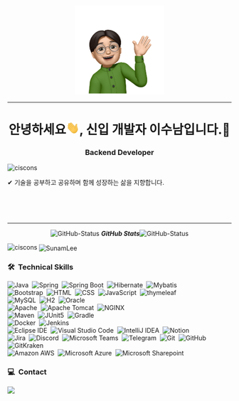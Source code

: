 <p align="center">
  <img src="https://github.com/ciscons/moregreen/blob/develop/src/main/resources/static/img/about/member05.png" height="200"/>
</p>
<hr>
<h1 align="center">안녕하세요<img src="https://raw.githubusercontent.com/ABSphreak/ABSphreak/master/gifs/Hi.gif" width="30px">, 신입 개발자 이수남입니다.👋</h1>
<h3 align="center">Backend Developer</h3>
</p>

<p align="left"> <img src="https://komarev.com/ghpvc/?username=ciscons&label=Profile%20views&color=0e75b6&style=flat" alt="ciscons" /> </p>

✔ 기술을 공부하고 공유하며 함께 성장하는 삶을 지향합니다. <br>
<br><br><br><br>
 
<hr>
<p align="center">
<img src="https://media.giphy.com/media/8UHRm5oY4k4FDxq5QG/giphy.gif" width="30px" alt="GitHub-Status"/>&nbsp;<i><b>GitHub Stats</b></i><img src="https://media.giphy.com/media/8UHRm5oY4k4FDxq5QG/giphy.gif" width="30px" alt="GitHub-Status"/></p>
<p><img align="left" src="https://github-readme-stats.vercel.app/api/top-langs?username=ciscons&show_icons=true&locale=en&layout=compact" alt="ciscons" /></p>

<p>&nbsp;<img align="center" src="https://github-readme-stats.vercel.app/api?username=ciscons" alt="SunamLee" width="410" /></p>

 ### 🛠 &nbsp;Technical Skills
   
  ![Java](https://img.shields.io/badge/-Java-blueviolet?style=flat-square&logo=java&logoColor=white)&nbsp;
  ![Spring](https://img.shields.io/badge/-Spring-6DB33F?style=flat-square&logo=springboot&logoColor=white)&nbsp;
  ![Spring Boot](https://img.shields.io/badge/-Spring%20Boot-6DB33F?style=flat-square&logo=spring&logoColor=white)&nbsp;
  ![Hibernate](https://img.shields.io/badge/-Hibernate-59666C?style=flat-square&logo=Hibernate&logoColor=white)&nbsp;
  ![Mybatis](https://img.shields.io/badge/-Mybatis-C71A36?style=flat-square&logo=mybatis&logoColor=white)&nbsp;\
  ![Bootstrap](https://img.shields.io/badge/-Bootstrap-7952B3?style=flat-square&logo=bootstrap&logoColor=white)&nbsp;
  ![HTML](https://img.shields.io/badge/-HTML-E34F26?style=flat-square&logo=HTML5&logoColor=white)&nbsp;
  ![CSS](https://img.shields.io/badge/-CSS-1572B6?style=flat-square&logo=CSS3&logoColor=white)&nbsp;
  ![JavaScript](https://img.shields.io/badge/-JavaScript-F7DF1E?style=flat-square&logo=javascript&logoColor=white)&nbsp;
  ![thymeleaf](https://img.shields.io/badge/-Thymeleaf-005F0F?style=flat-square&logo=Thymeleaf&logoColor=white)&nbsp;\
  ![MySQL](https://img.shields.io/badge/-MySQL-blue?style=flat-square&logo=mysql&logoColor=white)&nbsp;
  ![H2](https://img.shields.io/badge/-H2-blue?style=flat-square&logo=H2&logoColor=white)&nbsp;
  ![Oracle](https://img.shields.io/badge/-Oracle-F80000?style=flat-square&logo=Oracle&logoColor=white)&nbsp;\
  ![Apache](https://img.shields.io/badge/-Apache-D22128?style=flat-square&logo=Apache&logoColor=white)&nbsp;
  ![Apache Tomcat](https://img.shields.io/badge/-Apache_Tomcat-F8DC75?style=flat-square&logo=apacheTomcat&logoColor=white)&nbsp;
  ![NGINX](https://img.shields.io/badge/-NGINX-009639?style=flat-square&logo=NGINX&logoColor=white)&nbsp;\
  ![Maven](https://img.shields.io/badge/-Maven-C71A36?style=flat-square&logo=apacheMaven&logoColor=white)&nbsp;
  ![JUnit5](https://img.shields.io/badge/-JUnit5-25A162?style=flat-square&logo=JUnit5&logoColor=white)&nbsp;
  ![Gradle](https://img.shields.io/badge/-Gradle-blue?style=flat-square&logo=Gradle&logoColor=white)&nbsp;\
  ![Docker](https://img.shields.io/badge/-Docker-2496ED?style=flat-square&logo=Docker&logoColor=white)&nbsp;
  ![Jenkins](https://img.shields.io/badge/-Jenkins-D24939?style=flat-square&logo=Jenkins&logoColor=white)&nbsp;\
  ![Eclipse IDE](https://img.shields.io/badge/-EClipse-2C2255?style=flat-square&logo=Eclipse+IDE&logoColor=white)&nbsp;
  ![Visual Studio Code](https://img.shields.io/badge/-Visual%20Studio%20Code-007ACC?style=flat-square&logo=visual-studio-code&logoColor=white)&nbsp;
  ![IntelliJ IDEA](https://img.shields.io/badge/-IntelliJ%20IDEA-000000?style=flat-square&logo=IntelliJ+IDEA&logoColor=white)&nbsp;
  ![Notion](https://img.shields.io/badge/-Notion-181717?style=flat-square&logo=Notion)&nbsp;\
  ![Jira](https://img.shields.io/badge/-Jira-181717?style=flat-square&logo=Jira)&nbsp;
  ![Discord](https://img.shields.io/badge/-Discord-181717?style=flat-square&logo=Discord)&nbsp;
  ![Microsoft Teams](https://img.shields.io/badge/-Microsoft%20Teams-181717?style=flat-square&logo=Microsoft+Teams)&nbsp;
  ![Telegram](https://img.shields.io/badge/-Telegram-26A5E4?style=flat-square&logo=Telegram)&nbsp;
  ![Git](https://img.shields.io/badge/-Git-F05032?style=flat-square&logo=git&logoColor=white)&nbsp;
  ![GitHub](https://img.shields.io/badge/-GitHub-181717?style=flat-square&logo=github)&nbsp;
  ![GitKraken](https://img.shields.io/badge/-GitKraken-181717?style=flat-square&logo=gitkraken)&nbsp;\
  ![Amazon AWS](https://img.shields.io/badge/-Amazon%20AWS-232F3E?style=flat-square&logo=Amazon+AWS)&nbsp;
  ![Microsoft Azure](https://img.shields.io/badge/-Microsoft%20Azure-0078D4?style=flat-square&logo=Microsoft+Azure)&nbsp;
  ![Microsoft Sharepoint](https://img.shields.io/badge/-Microsoft%20SharePoint-0078D4?style=flat-square&logo=Microsoft+SharePoint)&nbsp;
  
  

### 💻 &nbsp;Contact
  <a href="mailto:cisconamsu@gmail.com"><img src="https://img.shields.io/badge/-cisconamsu@gmail.com-success?style=flat-square&logo=Gmail&logoColor=white"/></a>

